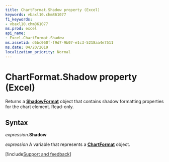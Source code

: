 ```yaml
---
title: ChartFormat.Shadow property (Excel)
keywords: vbaxl10.chm861077
f1_keywords:
- vbaxl10.chm861077
ms.prod: excel
api_name:
- Excel.ChartFormat.Shadow
ms.assetid: d6bc060f-f9d7-9b07-e1c3-5218aa4e7511
ms.date: 04/20/2019
localization_priority: Normal
---
```



# ChartFormat.Shadow property (Excel)

Returns a **[ShadowFormat](Excel.ShadowFormat.md)** object that contains shadow formatting properties for the chart element. Read-only.


## Syntax

_expression_.**Shadow**

_expression_ A variable that represents a **[ChartFormat](Excel.ChartFormat.md)** object.




[!include[Support and feedback](~/includes/feedback-boilerplate.md)]